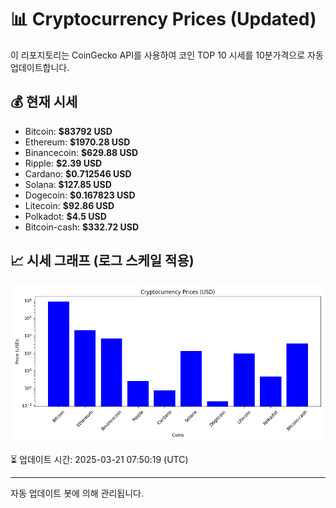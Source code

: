 
# 📊 Cryptocurrency Prices (Updated)

이 리포지토리는 CoinGecko API를 사용하여 코인 TOP 10 시세를 10분가격으로 자동 업데이트합니다.

## 💰 현재 시세
- Bitcoin: **$83792 USD**
- Ethereum: **$1970.28 USD**
- Binancecoin: **$629.88 USD**
- Ripple: **$2.39 USD**
- Cardano: **$0.712546 USD**
- Solana: **$127.85 USD**
- Dogecoin: **$0.167823 USD**
- Litecoin: **$92.86 USD**
- Polkadot: **$4.5 USD**
- Bitcoin-cash: **$332.72 USD**

## 📈 시세 그래프 (로그 스케일 적용)
![Crypto Prices](crypto_prices.png)

⏳ 업데이트 시간: 2025-03-21 07:50:19 (UTC)

---
자동 업데이트 봇에 의해 관리됩니다.
